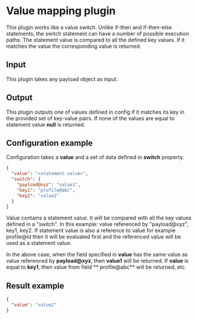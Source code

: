 # Value mapping plugin

This plugin works like a value switch. Unlike if-then and if-then-else statements, the switch statement can have a
number of possible execution paths. The statement value is compared to all the defined key values. If it matches the
value the corresponding value is returned.

## Input

This plugin takes any payload object as input.

## Output

This plugin outputs one of values defined in config if it matches its key in the provided set of key-value pairs. If
none of the values are equal to statement value **null** is returned. 


## Configuration example

Configuration takes a __value__ and a set of data defined in __switch__ property.

```json title="Example"
{
  "value": "<statement-value>",
  "switch": {
    "payload@xyz": "value1",
    "key1": "profile@abc",
    "key2": "value2"
  }
}
```

Value contains a statement value. It will be compared with all the key values defined in a "switch". In this example:
value referenced by "payload@xyz", key1, key2. If statement value is also a reference to value for example profile@id
then it will be evaluated first and the referenced value will be used as a statement value. 

In the above case, when the field specified in **value** has the same value as
value referenced by **payload@xyz**, then **value1** will be returned. If **value** is equal to **key1**, then value from field **
profile@abc** will be returned, etc.

## Result example

```json
{
  "value": "value2"
}
```



